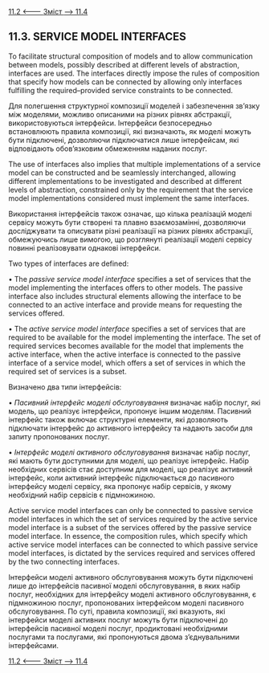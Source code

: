 [11.2 <--- ](11_2.md) [   Зміст   ](README.md) [--> 11.4](11_4.md)

## 11.3. SERVICE MODEL INTERFACES

To facilitate structural composition of models and to allow communication between models, possibly described at different levels of abstraction, interfaces are used. The interfaces directly impose the rules of composition that specify how models can be connected by allowing only interfaces fulfilling the required–provided service constraints to be connected.

Для полегшення структурної композиції моделей і забезпечення зв’язку між моделями, можливо описаними на різних рівнях абстракції, використовуються інтерфейси. Інтерфейси безпосередньо встановлюють правила композиції, які визначають, як моделі можуть бути підключені, дозволяючи підключатися лише інтерфейсам, які відповідають обов’язковим обмеженням наданих послуг.

The use of interfaces also implies that multiple implementations of a service model can be constructed and be seamlessly interchanged, allowing different implementations to be investigated and described at different levels of abstraction, constrained only by the requirement that the service model implementations considered must implement the same interfaces.

Використання інтерфейсів також означає, що кілька реалізацій моделі сервісу можуть бути створені та плавно взаємозамінні, дозволяючи досліджувати та описувати різні реалізації на різних рівнях абстракції, обмежуючись лише вимогою, що розглянуті реалізації моделі сервісу повинні реалізовувати однакові інтерфейси.

Two types of interfaces are defined:

•   The *passive service model interface* specifies a set of services that the model implementing the interfaces offers to other models. The passive interface also includes structural elements allowing the interface to be connected to an active interface and provide means for requesting the services offered.

•   The *active service model interface* specifies a set of services that are required to be available for the model implementing the interface. The set of required services becomes available for the model that implements the active interface, when the active interface is connected to the passive interface of a service model, which offers a set of services in which the required set of services is a subset. 

Визначено два типи інтерфейсів:

• *Пасивний інтерфейс моделі обслуговування* визначає набір послуг, які модель, що реалізує інтерфейси, пропонує іншим моделям. Пасивний інтерфейс також включає структурні елементи, які дозволяють підключати інтерфейс до активного інтерфейсу та надають засоби для запиту пропонованих послуг.

• *Інтерфейс моделі активного обслуговування* визначає набір послуг, які мають бути доступними для моделі, що реалізує інтерфейс. Набір необхідних сервісів стає доступним для моделі, що реалізує активний інтерфейс, коли активний інтерфейс підключається до пасивного інтерфейсу моделі сервісу, яка пропонує набір сервісів, у якому необхідний набір сервісів є підмножиною.

Active service model interfaces can only be connected to passive service model interfaces in which the set of services required by the active service model interface is a subset of the services offered by the passive service model interface. In essence, the composition rules, which specify which active service model interfaces can be connected to which passive service model interfaces, is dictated by the services required and services offered by the two connecting interfaces.

Інтерфейси моделі активного обслуговування можуть бути підключені лише до інтерфейсів пасивної моделі обслуговування, в яких набір послуг, необхідних для інтерфейсу моделі активного обслуговування, є підмножиною послуг, пропонованих інтерфейсом моделі пасивного обслуговування. По суті, правила композиції, які вказують, які інтерфейси моделі активних послуг можуть бути підключені до інтерфейсів пасивної моделі послуг, продиктовані необхідними послугами та послугами, які пропонуються двома з’єднувальними інтерфейсами.

[11.2 <--- ](11_2.md) [   Зміст   ](README.md) [--> 11.4](11_4.md)
